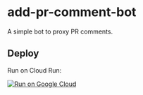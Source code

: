 # add-pr-comment-bot

A simple bot to proxy PR comments.

## Deploy

Run on Cloud Run:

[![Run on Google Cloud](https://deploy.cloud.run/button.svg)](https://deploy.cloud.run)

